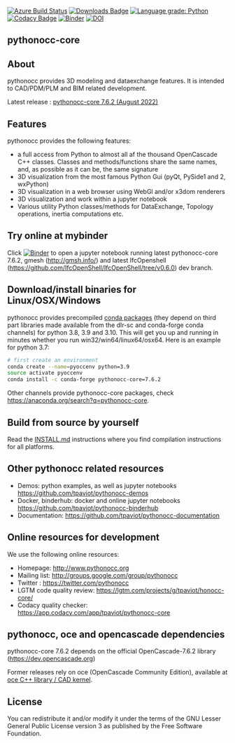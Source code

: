 [![Azure Build Status](https://dev.azure.com/tpaviot/pythonocc-core/_apis/build/status/tpaviot.pythonocc-core?branchName=master)](https://dev.azure.com/tpaviot/pythonocc-core/_build?definitionId=2)
[![Downloads Badge](https://anaconda.org/conda-forge/pythonocc-core/badges/downloads.svg)](https://anaconda.org/conda-forge/pythonocc-core)
[![Language grade: Python](https://img.shields.io/lgtm/grade/python/g/tpaviot/pythonocc-core.svg?logo=lgtm&logoWidth=18)](https://lgtm.com/projects/g/tpaviot/pythonocc-core/context:python)
[![Codacy Badge](https://api.codacy.com/project/badge/Grade/67c121324b8d4f37bc27029464c87020)](https://www.codacy.com/app/tpaviot/pythonocc-core?utm_source=github.com&amp;utm_medium=referral&amp;utm_content=tpaviot/pythonocc-core&amp;utm_campaign=Badge_Grade)
[![Binder](http://mybinder.org/badge.svg)](https://mybinder.org/v2/gh/tpaviot/pythonocc-binderhub/7.6.2)
[![DOI](https://zenodo.org/badge/DOI/10.5281/zenodo.3686916.svg)](https://doi.org/10.5281/zenodo.3686916)

pythonocc-core
--------------

About
-----

pythonocc provides 3D modeling and dataexchange features. It is intended to CAD/PDM/PLM and BIM related development.

Latest release : [pythonocc-core 7.6.2 (August 2022)](https://github.com/tpaviot/pythonocc-core/releases/tag/7.6.2)

Features
--------
pythonocc provides the following features:

*   a full access from Python to almost all af the thousand OpenCascade C++ classes. Classes and methods/functions share the same names, and, as possible as it can be, the same signature
*   3D visualization from the most famous Python Gui (pyQt, PySide1 and 2, wxPython)
*   3D visualization in a web browser using WebGl and/or x3dom renderers
*   3D visualization and work within a jupyter notebook
*   Various utility Python classes/methods for DataExchange, Topology operations, inertia computations etc.

Try online at mybinder
----------------------

Click [![Binder](http://mybinder.org/badge.svg)](https://mybinder.org/v2/gh/tpaviot/pythonocc-binderhub/7.6.2) to open a jupyter notebook running latest pythonocc-core 7.6.2, gmesh (<http://gmsh.info/>) and latest IfcOpenshell (<https://github.com/IfcOpenShell/IfcOpenShell/tree/v0.6.0>) dev branch.

Download/install binaries for Linux/OSX/Windows
-----------------------------------------------

pythonocc provides precompiled [conda packages](https://anaconda.org/pythonocc/pythonocc-core) (they depend on third part libraries made available from the dlr-sc and conda-forge conda channels) for python 3.8, 3.9 and 3.10. This will get you up and running in minutes whether you run win32/win64/linux64/osx64. Here is an example for python 3.7:

```bash
# first create an environment
conda create --name=pyoccenv python=3.9
source activate pyoccenv
conda install -c conda-forge pythonocc-core=7.6.2
```

Other channels provide pythonocc-core packages, check https://anaconda.org/search?q=pythonocc-core.

Build from source by yourself
-----------------------------

Read the [INSTALL.md](https://github.com/tpaviot/pythonocc-core/blob/master/INSTALL.md) instructions where you find compilation instructions for all platforms.

Other pythonocc related resources
---------------------------------

*   Demos: python examples, as well as jupyter notebooks <https://github.com/tpaviot/pythonocc-demos>
*   Docker, binderhub: docker and online jupyter notebooks <https://github.com/tpaviot/pythonocc-binderhub>
*   Documentation: <https://github.com/tpaviot/pythonocc-documentation>

Online resources for development
--------------------------------

We use the following online resources:

*   Homepage: <http://www.pythonocc.org>
*   Mailing list: <http://groups.google.com/group/pythonocc>
*   Twitter : <https://twitter.com/pythonocc>
*   LGTM code quality review: <https://lgtm.com/projects/g/tpaviot/honocc-core/>
*   Codacy quality checker: <https://app.codacy.com/app/tpaviot/pythonocc-core>

pythonocc, oce and opencascade dependencies
-------------------------------------------

pythonocc-core 7.6.2 depends on the official OpenCascade-7.6.2 library (<https://dev.opencascade.org>)

Former releases rely on oce (OpenCascade Community Edition), available at  
[oce C++ library / CAD kernel](https://github.com/tpaviot/oce).

License
-------

You can redistribute it and/or modify it under the terms of the GNU Lesser
General Public License version 3 as published by the Free Software Foundation.

